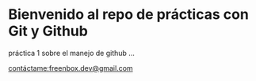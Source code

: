 # Bienvenido al repo de prácticas con Git y Github
práctica 1 sobre el manejo de github ...

[contáctame:freenbox.dev@gmail.com](http://gmail.com)
